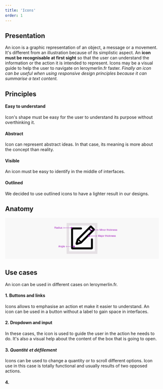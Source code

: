 ```yaml
---
title: 'Icons'
order: 1
---
```


## Presentation

An icon is a graphic representation of an object, a message or a movement. It's different from an illustration because of its simplistic aspect. An **icon must be recognisable at first sight** so that the user can understand the information or the action it is intended to represent. Icons may be a visual guide to help the user to navigate on leroymerlin.fr faster. _Finally an icon can be useful when using responsive design principles because it can summarise a text content._

## Principles

#### Easy to understand
Icon's shape must be easy for the user to understand its purpose without overthinking it.

#### Abstract
Icon can represent abstract ideas. In that case, its meaning is more about the concept than reality.

#### Visible
An icon must be easy to identify in the middle of interfaces.

#### Outlined
We decided to use outlined icons to have a lighter result in our designs.

## Anatomy

![iconsAnatomy](iconsAnatomy.jpg)

## Use cases

An icon can be used in different cases on leroymerlin.fr.

#### 1. Buttons and links

Icons allows to emphasise an action et make it easier to understand. An icon can be used in a button without a label to gain space in interfaces.

#### 2. Dropdown and input

In these cases, the icon is used to guide the user in the action he needs to do. It's also a visual help about the content of the box that is going to open.

#### 3. _Quantité et défilement_

Icons can be used to change a quantity or to scroll different options. Icon use in this case is totally functional and usually results of two opposed actions.

#### 4. 

